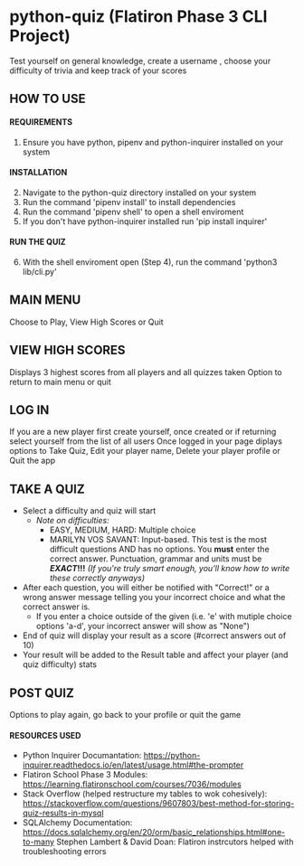 # **python-quiz** (Flatiron Phase 3 CLI Project)

Test yourself on general knowledge, create a username , choose your difficulty of trivia and keep track of your scores

## HOW TO USE

#### REQUIREMENTS
1. Ensure you have python, pipenv and python-inquirer installed on your system

#### INSTALLATION
2. Navigate to the python-quiz directory installed on your system
3. Run the command 'pipenv install' to install dependencies
4. Run the command 'pipenv shell' to open a shell enviroment
5. If you don't have python-inquirer installed run 'pip install inquirer'

#### RUN THE QUIZ
6. With the shell enviroment open (Step 4), run the command 'python3 lib/cli.py'

## MAIN MENU
Choose to Play, View High Scores or Quit

## VIEW HIGH SCORES
Displays 3 highest scores from all players and all quizzes taken
Option to return to main menu or quit

## LOG IN
If you are a new player first create yourself, once created or if returning select yourself from the list of all users
Once logged in your page diplays options to Take Quiz, Edit your player name, Delete your player profile or Quit the app

## TAKE A QUIZ
- Select a difficulty and quiz will start 
    - _Note on difficulties:_
        - EASY, MEDIUM, HARD: Multiple choice
        - MARILYN VOS SAVANT: Input-based. This test is the most difficult questions AND has no options. You **must** enter the correct answer. Punctuation, grammar and units must be **_EXACT_!!!** _(If you're truly smart enough, you'll know how to write these correctly anyways)_
- After each question, you will either be notified with "Correct!" or a wrong answer message telling you your incorrect choice and what the correct answer is.
    - If you enter a choice outside of the given (i.e. 'e' with mutiple choice options 'a-d', your incorrect answer will show as "None")
- End of quiz will display your result as a score (#correct answers out of 10)
- Your result will be added to the Result table and affect your player (and quiz difficulty) stats

## POST QUIZ
Options to play again, go back to your profile or quit the game

#### RESOURCES USED
- Python Inquirer Documantation: https://python-inquirer.readthedocs.io/en/latest/usage.html#the-prompter
- Flatiron School Phase 3 Modules: https://learning.flatironschool.com/courses/7036/modules
- Stack Overflow (helped restructure my tables to wok cohesively): https://stackoverflow.com/questions/9607803/best-method-for-storing-quiz-results-in-mysql
- SQLAlchemy Documentation: https://docs.sqlalchemy.org/en/20/orm/basic_relationships.html#one-to-many
Stephen Lambert & David Doan: Flatiron instrcutors helped with troubleshooting errors




